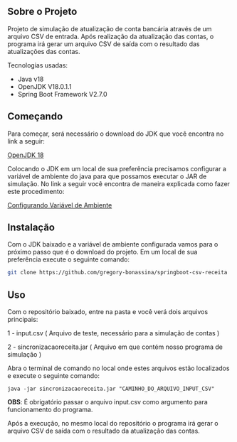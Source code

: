 <!-- Sobre o Projeto -->
## Sobre o Projeto
Projeto de simulação de atualização de conta bancária através de um arquivo CSV de entrada.
Após realização da atualização das contas, o programa irá gerar um arquivo CSV de saída com o resultado das atualizações das contas.

Tecnologias usadas:

* Java v18
* OpenJDK V18.0.1.1
* Spring Boot Framework V2.7.0

<!-- Começando -->
## Começando

Para começar, será necessário o download do JDK que você encontra no link a seguir:

[OpenJDK 18](https://openjdk.java.net/projects/jdk/18/)

Colocando o JDK em um local de sua preferência precisamos configurar a variável de ambiente do java para que possamos executar o JAR de simulação.
No link a seguir você encontra de maneira explicada como fazer este procedimento:

[Configurando Variável de Ambiente](https://medium.com/beelabacademy/configurando-vari%C3%A1veis-de-ambiente-java-home-e-maven-home-no-windows-e-unix-d9461f783c26)


<!-- Instalação -->
## Instalação
Com o JDK baixado e a variável de ambiente configurada vamos para o próximo passo que é o download do projeto.
Em um local de sua preferência execute o seguinte comando:
```sh
git clone https://github.com/gregory-bonassina/springboot-csv-receita
```

<!-- Uso -->
## Uso
Com o repositório baixado, entre na pasta e você verá dois arquivos principais:

1 - input.csv ( Arquivo de teste, necessário para a simulação de contas )

2 - sincronizacaoreceita.jar ( Arquivo em que contém nosso programa de simulação )

Abra o terminal de comando no local onde estes arquivos estão localizados e execute o seguinte comando:
```
java -jar sincronizacaoreceita.jar "CAMINHO_DO_ARQUIVO_INPUT_CSV"
```

**OBS**: É obrigatório passar o arquivo input.csv como argumento para funcionamento do programa.

Após a execução, no mesmo local do repositório o programa irá gerar o arquivo CSV de saída com o resultado da atualização das contas.